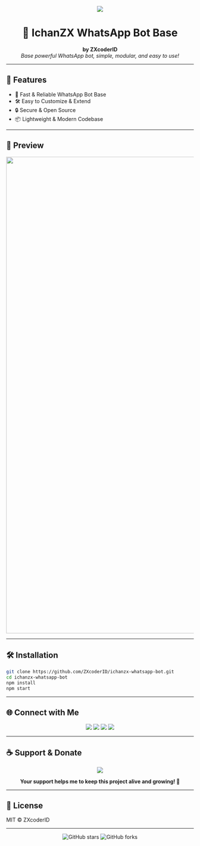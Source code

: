 <p align="center">
     <img src="https://i.pinimg.com/736x/3b/36/4a/3b364a4cb799980f36c161b6653e1ddf.jpg" />
</p>

<h1 align="center">🤖 IchanZX WhatsApp Bot Base</h1>
<p align="center">
    <b>by ZXcoderID</b><br>
    <i>Base powerful WhatsApp bot, simple, modular, and easy to use!</i>
</p>

---

## 🚀 Features

- 💬 Fast & Reliable WhatsApp Bot Base
- 🛠️ Easy to Customize & Extend
- 🔒 Secure & Open Source
- 📦 Lightweight & Modern Codebase

---

## 📸 Preview

<p align="center">
    <img src="https://files.catbox.moe/zqcdv7.png" width="1280" alt="Bot Screenshot"/>
</p>

---

## 🛠️ Installation

```bash
git clone https://github.com/ZXcoderID/ichanzx-whatsapp-bot.git
cd ichanzx-whatsapp-bot
npm install
npm start
```

---

## 🌐 Connect with Me

<p align="center">
    <a href="https://github.com/IchanZX1"><img src="https://img.shields.io/badge/GitHub-181717?style=for-the-badge&logo=github&logoColor=white"/></a>
    <a href="https://instagram.com/_fake.story46"><img src="https://img.shields.io/badge/Instagram-E4405F?style=for-the-badge&logo=instagram&logoColor=white"/></a>
    <a href="https://t.me/ichanxd"><img src="https://img.shields.io/badge/Telegram-2CA5E0?style=for-the-badge&logo=telegram&logoColor=white"/></a>
    <a href="mailto:ichanzxcoderme@gmail.com"><img src="https://img.shields.io/badge/Email-D14836?style=for-the-badge&logo=gmail&logoColor=white"/></a>
</p>

---

## ☕ Support & Donate

<p align="center">
    <a href="https://sociabuzz.com/ichanzx/tribe" target="_blank">
        <img src="https://img.shields.io/badge/Donate%20via-Sociabuzz-yellow?style=for-the-badge&logo=buymeacoffee&logoColor=white"/>
    </a>
</p>
<p align="center">
    <b>Your support helps me to keep this project alive and growing! 🙏</b>
</p>

---

## 📄 License

MIT &copy; ZXcoderID

---

<p align="center">
    <img src="https://img.shields.io/github/stars/IchanZX1/BaseBOTWA?style=social" alt="GitHub stars"/>
    <img src="https://img.shields.io/github/forks/IchanZX1/BaseBOTWA?style=social" alt="GitHub forks"/>
</p>
